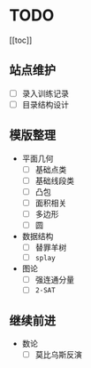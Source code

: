 # TODO

[[toc]]

## 站点维护

- [ ] 录入训练记录
- [ ] 目录结构设计

## 模版整理

- 平面几何
    - [ ] 基础点类
    - [ ] 基础线段类
    - [ ] 凸包
    - [ ] 面积相关
    - [ ] 多边形
    - [ ] 圆
- 数据结构
    - [ ] 替罪羊树
    - [ ] `splay`
- 图论
    - [ ] 强连通分量
    - [ ] `2-SAT`

## 继续前进

- 数论
    - [ ] 莫比乌斯反演
